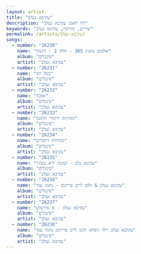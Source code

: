 ```yaml
---
layout: artist
title: "עקיבא געלב"
description: "דף האמן עקיבא געלב"
keywords: "שירים, מוזיקה, עקיבא געלב"
permalink: /artists/עקיבא-געלב/
songs:
  - number: "26230"
    name: "אלבום טאנץ 365 - חלק 2 - דוגמה"
    album: "סינגלים"
    artist: "עקיבא געלב"
  - number: "26231"
    name: "בכל יום"
    album: "סינגלים"
    artist: "עקיבא געלב"
  - number: "26232"
    name: "ואזכה"
    album: "סינגלים"
    artist: "עקיבא געלב"
  - number: "26233"
    name: "מחרוזת ריקודי חתונה"
    album: "סינגלים"
    artist: "עקיבא געלב"
  - number: "26234"
    name: "מחרוזת ריקודים"
    album: "סינגלים"
    artist: "עקיבא געלב"
  - number: "26235"
    name: "עקיבא גלב - וטובה היא בעיניו"
    album: "סינגלים"
    artist: "עקיבא געלב"
  - number: "26236"
    name: "עקיבא געלב & זלמן לייב פרידמן - נחמו עמי"
    album: "סינגלים"
    artist: "עקיבא געלב"
  - number: "26237"
    name: "עקיבא געלב - א אידעלע"
    album: "סינגלים"
    artist: "עקיבא געלב"
  - number: "26238"
    name: "עקיבא געלב וילד הפלא זלמן לייב פרידמן נחמו עמי"
    album: "סינגלים"
    artist: "עקיבא געלב"
---
```

